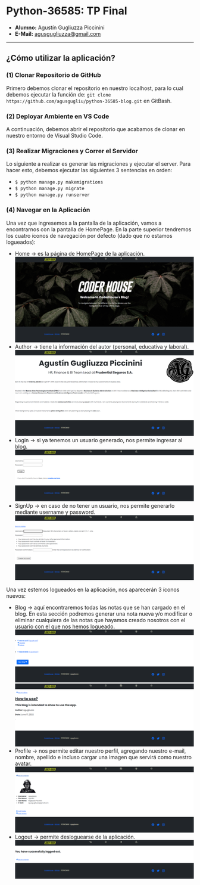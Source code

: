 # Python-36585: TP Final
- **Alumno:** Agustín Gugliuzza Piccinini
- **E-Mail:** agusgugliuzza@gmail.com
---
## ¿Cómo utilizar la aplicación?
### (1) Clonar Repositorio de GitHub

Primero debemos clonar el repositorio en nuestro localhost, para lo cual debemos ejecutar la función de: `git clone https://github.com/agusgugliu/python-36585-blog.git` en GitBash.


### (2) Deployar Ambiente en VS Code

A continuación, debemos abrir el repositorio que acabamos de clonar en nuestro entorno de Visual Studio Code.


### (3) Realizar Migraciones y Correr el Servidor
Lo siguiente a realizar es generar las migraciones y ejecutar el server. Para hacer esto, debemos ejecutar las siguientes 3 sentencias en orden:

- `$ python manage.py makemigrations`
- `$ python manage.py migrate`
- `$ python manage.py runserver`


### (4) Navegar en la Aplicación

Una vez que ingresemos a la pantalla de la aplicación, vamos a encontrarnos con la pantalla de HomePage. En la parte superior tendremos los cuatro íconos de navegación por defecto (dado que no estamos logueados):
- Home → es la página de HomePage de la aplicación.
![HomePage](./Images/HomePage.PNG)
- Author → tiene la información del autor (personal, educativa y laboral).
![Author](./Images/Author.PNG)
- Login → si ya tenemos un usuario generado, nos permite ingresar al blog.
![Login](./Images/Login.PNG)
- SignUp → en caso de no tener un usuario, nos permite generarlo mediante username y password.
![SignUp](./Images/SignUp.PNG)

Una vez estemos logueados en la aplicación, nos aparecerán 3 íconos nuevos:
- Blog → aquí encontraremos todas las notas que se han cargado en el blog. En esta sección podremos generar una nota nueva y/o modificar o eliminar cualquiera de las notas que hayamos creado nosotros con el usuario con el que nos hemos logueado.
![Blog](./Images/Blog.PNG)
![Blog Detail](./Images/BlogDetail.PNG)
- Profile → nos permite editar nuestro perfil, agregando nuestro e-mail, nombre, apellido e incluso cargar una imagen que servirá como nuestro avatar.
![Profile](./Images/Profile.PNG)
- Logout → permite desloguearse de la aplicación.
![Logout](./Images/Logout.PNG)